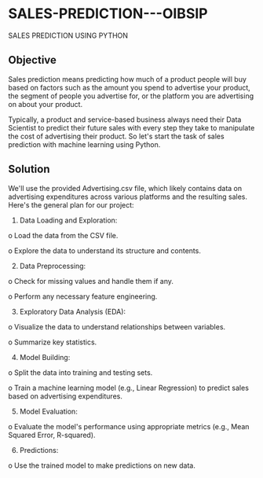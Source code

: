# SALES-PREDICTION---OIBSIP
SALES PREDICTION USING PYTHON
## Objective
Sales prediction means predicting how much of a product people will buy based on factors such as the amount you spend to advertise your product, the segment of people you advertise for, or the platform you are advertising on about your product.

Typically, a product and service-based business always need their Data Scientist to predict their future sales with every step they take to manipulate the cost of advertising their product. So let's start the task of sales prediction with machine learning using Python.

## Solution
We'll use the provided Advertising.csv file, which likely contains data on advertising expenditures across various platforms and the resulting sales. Here's the general plan for our project:
1.	Data Loading and Exploration:

o	Load the data from the CSV file.

o	Explore the data to understand its structure and contents.

2.	Data Preprocessing:

o	Check for missing values and handle them if any.

o	Perform any necessary feature engineering.

3.	Exploratory Data Analysis (EDA):

o	Visualize the data to understand relationships between variables.

o	Summarize key statistics.

4.	Model Building:

o	Split the data into training and testing sets.

o	Train a machine learning model (e.g., Linear Regression) to predict sales based on advertising expenditures.

5.	Model Evaluation:

o	Evaluate the model's performance using appropriate metrics (e.g., Mean Squared Error, R-squared).

6.	Predictions:

o	Use the trained model to make predictions on new data.
